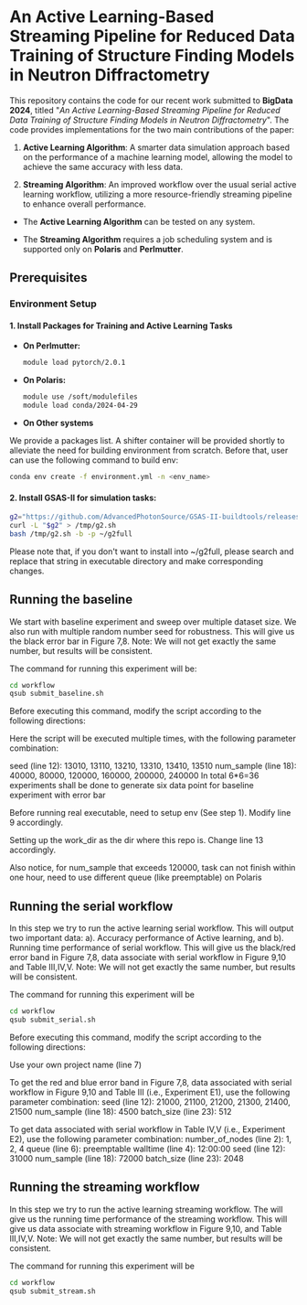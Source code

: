 # An Active Learning-Based Streaming Pipeline for Reduced Data Training of Structure Finding Models in Neutron Diffractometry

This repository contains the code for our recent work submitted to **BigData 2024**, titled "*An Active Learning-Based Streaming Pipeline for Reduced Data Training of Structure Finding Models in Neutron Diffractometry*". The code provides implementations for the two main contributions of the paper:

1. **Active Learning Algorithm**: A smarter data simulation approach based on the performance of a machine learning model, allowing the model to achieve the same accuracy with less data.

2. **Streaming Algorithm**: An improved workflow over the usual serial active learning workflow, utilizing a more resource-friendly streaming pipeline to enhance overall performance.

- The **Active Learning Algorithm** can be tested on any system.

- The **Streaming Algorithm** requires a job scheduling system and is supported only on **Polaris** and **Perlmutter**.

## Prerequisites

### Environment Setup

#### 1. Install Packages for Training and Active Learning Tasks

- **On Perlmutter:**

  ```bash
  module load pytorch/2.0.1
  ```

- **On Polaris:**

  ```bash
  module use /soft/modulefiles
  module load conda/2024-04-29
  ```

- **On Other systems**

We provide a packages list. A shifter container will be provided shortly to alleviate the need for building environment from scratch. Before that, user can use the following command to build env:

  ```bash
  conda env create -f environment.yml -n <env_name>
  ```

#### 2. Install GSAS-II for simulation tasks:

  
  ```bash
  g2="https://github.com/AdvancedPhotonSource/GSAS-II-buildtools/releases/download/v1.0.1/gsas2full-Latest-Linux-x86_64.sh"
  curl -L "$g2" > /tmp/g2.sh
  bash /tmp/g2.sh -b -p ~/g2full
  ```

Please note that, if you don't want to install into ~/g2full, please search and replace that string in executable directory and make corresponding changes.


## Running the baseline

We start with baseline experiment and sweep over multiple dataset size. We also run with multiple random number seed for robustness. This will give us the black error bar in Figure 7,8. Note: We will not get exactly the same number, but results will be consistent.

The command for running this experiment will be:

  ```bash
  cd workflow
  qsub submit_baseline.sh
  ```

Before executing this command, modify the script according to the following directions:

Here the script will be executed multiple times, with the following parameter combination:

seed (line 12): 13010, 13110, 13210, 13310, 13410, 13510
num_sample (line 18): 40000, 80000, 120000, 160000, 200000, 240000
In total 6*6=36 experiments shall be done to generate six data point for baseline experiment with error bar

Before running real executable, need to setup env (See step 1). Modify line 9 accordingly.

Setting up the work_dir as the dir where this repo is. Change line 13 accordingly.

Also notice, for num_sample that exceeds 120000, task can not finish within one hour, need to use different queue (like preemptable) on Polaris


## Running the serial workflow

In this step we try to run the active learning serial workflow. This will output two important data: a). Accuracy performance of Active learning, and b). Running time performance of serial workflow. This will give us the black/red error band in Figure 7,8, data associate with serial workflow in Figure 9,10 and Table III,IV,V. Note: We will not get exactly the same number, but results will be consistent.

The command for running this experiment will be

  ```bash
  cd workflow
  qsub submit_serial.sh
  ```


Before executing this command, modify the script according to the following directions:

Use your own project name (line 7)

To get the red and blue error band in Figure 7,8, data associated with serial workflow in Figure 9,10 and Table III (i.e., Experiment E1), use the following parameter combination:
seed (line 12): 21000, 21100, 21200, 21300, 21400, 21500
num_sample (line 18): 4500
batch_size (line 23): 512

To get data associated with serial workflow in Table IV,V (i.e., Experiment E2), use the following parameter combination:
number_of_nodes (line 2): 1, 2, 4
queue (line 6): preemptable
walltime (line 4): 12:00:00
seed (line 12): 31000
num_sample (line 18): 72000
batch_size (line 23): 2048


## Running the streaming workflow

In this step we try to run the active learning streaming workflow. The will give us the running time performance of the streaming workflow. This will give us data associate with streaming workflow in Figure 9,10, and Table III,IV,V. Note: We will not get exactly the same number, but results will be consistent.

The command for running this experiment will be

  ```bash
  cd workflow
  qsub submit_stream.sh
  ```
